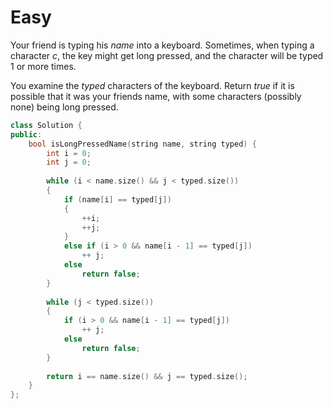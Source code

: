 # Easy

Your friend is typing his $name$ into a keyboard. Sometimes, when typing a character $c$, the key might get long pressed, and the character will be typed $1$ or more times.

You examine the $typed$ characters of the keyboard. Return $true$ if it is possible that it was your friends name, with some characters (possibly none) being long pressed.

```cpp
class Solution {
public:
    bool isLongPressedName(string name, string typed) {
        int i = 0;
        int j = 0;
        
        while (i < name.size() && j < typed.size())
        {
            if (name[i] == typed[j])
            {
                ++i;
                ++j;
            }
            else if (i > 0 && name[i - 1] == typed[j])
                ++ j;
            else
                return false;
        }
        
        while (j < typed.size())
        {
            if (i > 0 && name[i - 1] == typed[j])
                ++ j;
            else
                return false;
        }
        
        return i == name.size() && j == typed.size();
    }
};
```
